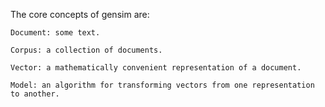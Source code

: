 
The core concepts of gensim are:

    Document: some text.

    Corpus: a collection of documents.

    Vector: a mathematically convenient representation of a document.

    Model: an algorithm for transforming vectors from one representation to another.
